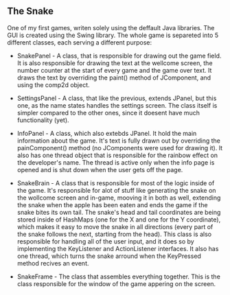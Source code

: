 ## The Snake
One of my first games, writen solely using the deffault Java libraries. The GUI is created using the Swing library. The whole game is separeted into 5 different classes, each serving a different purpose:

* SnakePanel - A class, that is responsible for drawing out the game field. It is also responsible for drawing the text at the wellcome screen, the number counter at the start of every game and the game over text. It draws the text by overriding the paint() method of JComponent, and using the comp2d object.

* SettingsPanel - A class, that like the previous, extends JPanel, but this one, as the name states handles the settings screen. The class itself is simpler compared to the other ones, since it doesent have much functionality (yet).

* InfoPanel - A class, which also extebds JPanel. It hold the main information about the game. It's text is fully drawn out by overriding the painComponent() method (no JComponents were used for drawing it). It also has one thread object that is responsible for the rainbow effect on the developer's name. The thread is active only when the info page is opened and is shut down when the user gets off the page.

* SnakeBrain - A class that is responsible for most of the logic inside of the game. It's responsible for alot of stuff like generating the snake on the wollcome screen and in-game, mooving it in both as well, extending the snake when the apple has been eaten and ends the game if the snake bites its own tail. The snake's head and tail coordinates are being stored inside of HashMaps (one for the X and one for the Y coordinate), which makes it easy to move the snake in all directions (every part of the snake follows the next, starting from the head). This class is also responsible for handling all of the user input, and it does so by implementing the KeyListener and ActionListener interfaces. It also has one thread, which turns the snake arround when the KeyPressed method recives an event.

* SnakeFrame - The class that assembles everything together. This is the class responsible for the window of the game appering on the screen.